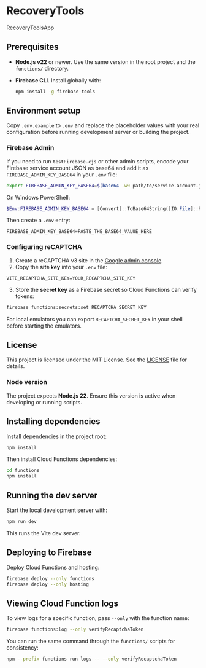 
# RecoveryTools
RecoveryToolsApp

## Prerequisites

- **Node.js v22** or newer. Use the same version in the root project and the
  `functions/` directory.
- **Firebase CLI**. Install globally with:

  ```bash
  npm install -g firebase-tools
  ```

## Environment setup

Copy `.env.example` to `.env` and replace the placeholder values with your real
configuration before running development server or building the project.

### Firebase Admin

If you need to run `testFirebase.cjs` or other admin scripts, encode your Firebase
service account JSON as base64 and add it as `FIREBASE_ADMIN_KEY_BASE64` in
your `.env` file:

```bash
export FIREBASE_ADMIN_KEY_BASE64=$(base64 -w0 path/to/service-account.json)
```

On Windows PowerShell:

```powershell
$Env:FIREBASE_ADMIN_KEY_BASE64 = [Convert]::ToBase64String([IO.File]::ReadAllBytes("path\\to\\service-account.json"))
```

Then create a `.env` entry:

```env
FIREBASE_ADMIN_KEY_BASE64=PASTE_THE_BASE64_VALUE_HERE
```

### Configuring reCAPTCHA

1. Create a reCAPTCHA v3 site in the [Google admin console](https://www.google.com/recaptcha/admin).
2. Copy the **site key** into your `.env` file:

```env
VITE_RECAPTCHA_SITE_KEY=YOUR_RECAPTCHA_SITE_KEY
```

3. Store the **secret key** as a Firebase secret so Cloud Functions can verify tokens:

```bash
firebase functions:secrets:set RECAPTCHA_SECRET_KEY
```

For local emulators you can export `RECAPTCHA_SECRET_KEY` in your shell before starting the emulators.

## License

This project is licensed under the MIT License. See the [LICENSE](LICENSE) file for details.

### Node version

The project expects **Node.js 22**. Ensure this version is active when developing or running scripts.

## Installing dependencies

Install dependencies in the project root:

```bash
npm install
```

Then install Cloud Functions dependencies:

```bash
cd functions
npm install
```

## Running the dev server

Start the local development server with:

```bash
npm run dev
```

This runs the Vite dev server.

## Deploying to Firebase

Deploy Cloud Functions and hosting:

```bash
firebase deploy --only functions
firebase deploy --only hosting
```

## Viewing Cloud Function logs

To view logs for a specific function, pass `--only` with the function name:

```bash
firebase functions:log --only verifyRecaptchaToken
```

You can run the same command through the `functions/` scripts for consistency:

```bash
npm --prefix functions run logs -- --only verifyRecaptchaToken
```